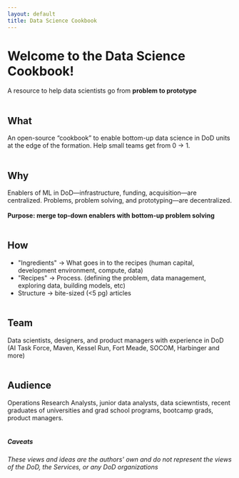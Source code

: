 ```yaml
---
layout: default
title: Data Science Cookbook
---
```


# Welcome to the Data Science Cookbook!
A resource to help data scientists go from **problem to prototype**
<br/><br/>
## What
An open-source “cookbook” to enable bottom-up data science in DoD units at the edge of the formation. Help small teams get from 0 → 1.
<br/><br/>
## Why
Enablers of ML in DoD—infrastructure, funding, acquisition—are centralized.
Problems, problem solving, and prototyping—are decentralized.
<br/><br/>
**Purpose: merge top-down enablers with bottom-up problem solving**
<br/><br/>
## How
- "Ingredients" → What goes in to the recipes (human capital, development environment, compute, data)
- "Recipes" → Process. (defining the problem, data management, exploring data, building models, etc)
- Structure → bite-sized (<5 pg) articles
<br/><br/>

## Team
Data scientists, designers, and product managers with experience in DoD (AI Task Force, Maven, Kessel Run, Fort Meade, SOCOM, Harbinger and more)
<br/><br/>
## Audience
Operations Research Analysts, junior data analysts, data sciewntists, recent graduates of universities and grad school programs, bootcamp grads, product managers.
<br/><br/>
##### Caveats
_These views and ideas are the authors' own and do not represent the views of the DoD, the Services, or any DoD organizations_
